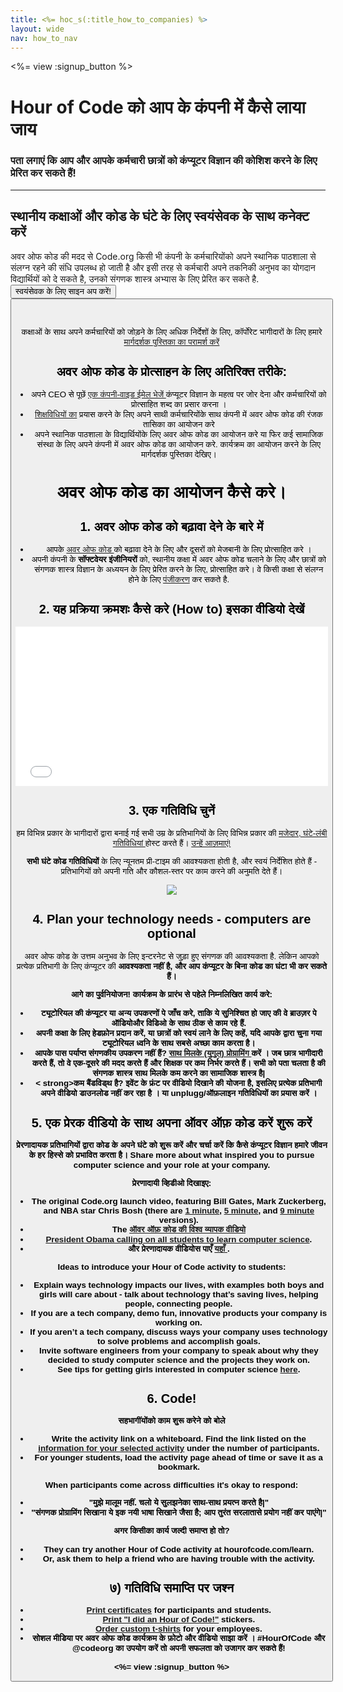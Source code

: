 ```yaml
---
title: <%= hoc_s(:title_how_to_companies) %>
layout: wide
nav: how_to_nav
---
```

<%= view :signup_button %>

# Hour of Code को आप के कंपनी में कैसे लाया जाय

### पता लगाएं कि आप और आपके कर्मचारी छात्रों को कंप्यूटर विज्ञान की कोशिश करने के लिए प्रेरित कर सकते हैं!

* * *

## स्थानीय कक्षाओं और कोड के घंटे के लिए स्वयंसेवक के साथ कनेक्ट करें

अवर ओफ कोड की मदद से Code.org किसी भी कंपनी के कर्मचारियोंको अपने स्थानिक पाठशाला से संलग्न रहने की संधि उपलब्ध हो जाती है और इसी तरह से कर्मचारी अपने तकनिकी अनुभव का योगदान विद्यार्थियों को दे सकते है, उनको संगणक शास्त्र अभ्यास के लिए प्रेरित कर सकते है.<button> स्वयंसेवक के लिए साइन अप करें! <button> <br /> <br /></p> 

<p>
  कक्षाओं के साथ अपने कर्मचारियों को जोड़ने के लिए अधिक निर्देशों के लिए, कॉर्पोरेट भागीदारों के लिए हमारे <a href="%= localized_file('/files/hoc-corporate-toolkit.pdf') %"> मार्गदर्शक पुस्तिका का परामर्श करें </a>
</p>

<h2>
  अवर ओफ कोड के प्रोत्साहन के लिए अतिरिक्त तरीके:
</h2>

<ul>
  <li>
    अपने CEO से पूछें <a href="%= resolve_url('/promote/resources#sample-emails') %"> एक कंपनी-वाइड ईमेल भेजें </a> कंप्यूटर विज्ञान के महत्व पर जोर देना और कर्मचारियों को प्रोत्साहित शब्द का प्रसार करना ।
  </li>
  <li>
    <a href="%= resolve_url('/learn') %">शिक्षविधियों का</a> प्रयास करने के लिए अपने साथी कर्मचारियोंके साथ कंपनी में अवर ओफ कोड की रंजक तासिका का आयोजन करे
  </li>
  <li>
    अपने स्थानिक पाठशाला के विद्यार्थियोंके लिए अवर ओफ कोड का आयोजन करे या फिर कई सामाजिक संस्था के लिए अपने कंपनी में अवर ओफ कोड का आयोजन करे. कार्यक्रम का आयोजन करने के लिए मार्गदर्शक पुस्तिका देखिए।
  </li>
</ul>

<h1>
  अवर ओफ कोड का आयोजन कैसे करे।
</h1>

<h2>
  1. अवर ओफ कोड को बढ़ावा देने के बारे में
</h2>

<ul>
  <li>
    आपके <a href="%= resolve_url('/promote') %"> अवर ओफ कोड </a> को बढ़ावा देने के लिए और दूसरों को मेजबानी के लिए प्रोत्साहित करे ।
  </li>
  <li>
    अपनी कंपनी के<strong> सॉफ्टवेयर इंजीनियरों </strong> को, स्थानीय कक्षा में अवर ओफ कोड चलाने के लिए और छात्रों को संगणक शास्त्र विज्ञान के अध्ययन के लिए प्रेरित करने के लिए, प्रोत्साहित करे। वे किसी कक्षा से संलग्न होने के लिए <a href="%= resolve_url('https://code. org/volunteer/engineer') %">पंजीकरण</a> कर सकते है.
  </li>
</ul>

<h2>
  2. यह प्रक्रिया क्रमशः कैसे करे (How to) इसका वीडियो देखें
</h2> <iframe width="500" height="255" src="//www.youtube.com/embed/SrnvvWDm73k" frameborder="0" allowfullscreen mark="crwd-mark"></iframe> 

<h2>
  3. एक गतिविधि चुनें
</h2>

<p>
  हम विभिन्न प्रकार के भागीदारों द्वारा बनाई गई सभी उम्र के प्रतिभागियों के लिए विभिन्न प्रकार की <a href="%= resolve_url('/learn') %">मजेदार, घंटे-लंबी गतिविधियां </a>होस्ट करते हैं। <a href="%= resolve_url('/learn') %">उन्हें आज़माएं!</a>
</p>

<p>
  <strong>सभी घंटे कोड गतिविधियों</strong> के लिए न्यूनतम प्री-टाइम की आवश्यकता होती है, और स्वयं निर्देशित होते हैं - प्रतिभागियों को अपनी गति और कौशल-स्तर पर काम करने की अनुमति देते हैं।
</p>

<p>
  <a href="%= resolve_url('/learn') %"><img src="/images/fit-700/tutorials.png" /></a>
</p>

<h2>
  4. Plan your technology needs - computers are optional
</h2>

<p>
  अवर ओफ कोड के उत्तम अनुभव के लिए इन्टरनेट से जुड़ा हुए संगणक की आवश्यकता है. लेकिन आपको प्रत्येक प्रतिभागी के लिए कंप्यूटर की <strong>आवश्यकता नहीं<strong> है, और आप कंप्यूटर के बिना कोड का घंटा भी कर सकते हैं।</p> 
  
  <p>
    <strong>आगे का पुर्वनियोजन!</strong> कार्यक्रम के प्रारंभ से पहेले निम्नलिखित कार्य करे:
  </p>
  
  <ul>
    <li>
      ट्यूटोरियल की कंप्यूटर या अन्य उपकरणों पे जाँच करे, ताकि ये सुनिश्चित हो जाए की वे ब्राउज़र पे ऑडियोऔर विडिओ के साथ ठीक से काम रहे हैं.
    </li>
    <li>
      अपनी कक्षा के लिए हेडफ़ोन प्रदान करें, या छात्रों को स्वयं लाने के लिए कहें, यदि आपके द्वारा चुना गया ट्यूटोरियल ध्वनि के साथ सबसे अच्छा काम करता है।
    </li>
    <li>
      आपके पास <strong>पर्याप्त संगणकीय उपकरण नहीं हैं? </strong> <a href="https://www.youtube.com/watch?v=vgkahOzFH2Q"> साथ मिलके (युगुल) प्रोग्रामिंग </a> करें । जब छात्र भागीदारी करते हैं, तो वे एक-दूसरे की मदद करते हैं और शिक्षक पर कम निर्भर करते हैं। सभी को पता चलता है की संगणक शास्त्र साथ मिलके कम करने का सामाजिक शास्त्र है|
    </li>
    <li>
      < strong>कम बैंडविड्थ है?</strong> इवेंट के फ्रंट पर वीडियो दिखाने की योजना है, इसलिए प्रत्येक प्रतिभागी अपने वीडियो डाउनलोड नहीं कर रहा है । या unplugg/ऑफ़लाइन गतिविधियों का प्रयास करें ।
    </li>
  </ul>
  
  <h2>
    5. एक प्रेरक वीडियो के साथ अपना ऑवर ऑफ़ कोड करें शुरू करें
  </h2>
  
  <p>
    प्रेरणादायक प्रतिभागियों द्वारा कोड के अपने घंटे को शुरू करें और चर्चा करें कि कैसे कंप्यूटर विज्ञान हमारे जीवन के हर हिस्से को प्रभावित करता है। Share more about what inspired you to pursue computer science and your role at your company.
  </p>
  
  <p>
    <strong>प्रेरणादायी व्हिडीओ दिखाइए:</strong>
  </p>
  
  <ul>
    <li>
      The original Code.org launch video, featuring Bill Gates, Mark Zuckerberg, and NBA star Chris Bosh (there are <a href="https://www.youtube.com/watch?v=qYZF6oIZtfc">1 minute</a>, <a href="https://www.youtube.com/watch?v=nKIu9yen5nc">5 minute</a>, and <a href="https://www.youtube.com/watch?v=dU1xS07N-FA">9 minute</a> versions).
    </li>
    <li>
      The <a href="https://www.youtube.com/watch?v=KsOIlDT145A">ऑवर ऑफ़ कोड की विश्व व्यापक वीडियो</a>
    </li>
    <li>
      <a href="https://www.youtube.com/watch?v=6XvmhE1J9PY">President Obama calling on all students to learn computer science</a>.
    </li>
    <li>
      और प्रेरणादायक वीडियोस पाएँ <a href="https://www.youtube.com/playlist?list=PLzdnOPI1iJNfpD8i4Sx7U0y2MccnrNZuP">यहाँ </a>.
    </li>
  </ul>
  
  <p>
    <strong>Ideas to introduce your Hour of Code activity to students:</strong>
  </p>
  
  <ul>
    <li>
      Explain ways technology impacts our lives, with examples both boys and girls will care about - talk about technology that’s saving lives, helping people, connecting people.
    </li>
    <li>
      If you are a tech company, demo fun, innovative products your company is working on.
    </li>
    <li>
      If you aren’t a tech company, discuss ways your company uses technology to solve problems and accomplish goals.
    </li>
    <li>
      Invite software engineers from your company to speak about why they decided to study computer science and the projects they work on.
    </li>
    <li>
      See tips for getting girls interested in computer science <a href="%= codeorg_url('/girls') %">here</a>.
    </li>
  </ul>
  
  <h2>
    6. Code!
  </h2>
  
  <p>
    <strong>सहभागींयोंको काम शुरू करेने को बोले</strong>
  </p>
  
  <ul>
    <li>
      Write the activity link on a whiteboard. Find the link listed on the <a href="%= resolve_url('/learn') %">information for your selected activity</a> under the number of participants.
    </li>
    <li>
      For younger students, load the activity page ahead of time or save it as a bookmark.
    </li>
  </ul>
  
  <p>
    <strong>When participants come across difficulties it's okay to respond:</strong>
  </p>
  
  <ul>
    <li>
      "मुझे मालूम नहीं. चलो ये सुलझनेका साथ-साथ प्रयत्न करते है|"
    </li>
    <li>
      "संगणक प्रोग्रामिंग सिखाना ये इक नयी भाषा सिखाने जैसा है; आप तुरंत सरलातासे प्रयोग नहीं कर पाएंगे|"
    </li>
  </ul>
  
  <p>
    <strong>अगर किसीका कार्य जल्दी समाप्त हो तो?</strong>
  </p>
  
  <ul>
    <li>
      They can try another Hour of Code activity at hourofcode.com/learn.
    </li>
    <li>
      Or, ask them to help a friend who are having trouble with the activity.
    </li>
  </ul>
  
  <h2>
    ७) गतिविधि समाप्ति पर जश्न
  </h2>
  
  <ul>
    <li>
      <a href="%= codeorg_url('/certificates') %">Print certificates</a> for participants and students.
    </li>
    <li>
      <a href="%= resolve_url('/promote/resources#stickers') %">Print "I did an Hour of Code!"</a> stickers.
    </li>
    <li>
      <a href="http://blog.code.org/post/132608499493/hour-of-code-shirts-and-more">Order custom t-shirts</a> for your employees.
    </li>
    <li>
      सोशल मीडिया पर अवर ओफ कोड कार्यक्रम के फ़ोटो और वीडियो साझा करें । #HourOfCode और @codeorg का उपयोग करें तो अपनी सफलता को उजागर कर सकते हैं!
    </li>
  </ul>
  
  <p>
    <%= view :signup_button %>
  </p>